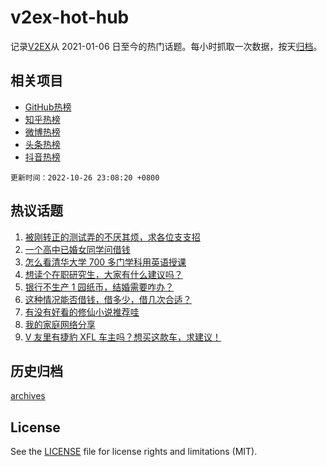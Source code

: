 # v2ex-hot-hub

 记录[V2EX](https://www.v2ex.com/)从 2021-01-06 日至今的热门话题。每小时抓取一次数据，按天[归档](archives)。
 
 ## 相关项目

- [GitHub热榜](https://github.com/snaildev/github-hot-hub)
- [知乎热榜](https://github.com/snaildev/zhihu-hot-hub)
- [微博热榜](https://github.com/snaildev/weibo-hot-hub)
- [头条热榜](https://github.com/snaildev/toutiao-hot-hub)
- [抖音热榜](https://github.com/snaildev/douyin-hot-hub)


 `更新时间：2022-10-26 23:08:20 +0800`

## 热议话题

1. [被刚转正的测试弄的不厌其烦，求各位支支招](https://www.v2ex.com/t/890025)
1. [一个高中已婚女同学问借钱](https://www.v2ex.com/t/889894)
1. [怎么看清华大学 700 多门学科用英语授课](https://www.v2ex.com/t/889972)
1. [想读个在职研究生，大家有什么建议吗？](https://www.v2ex.com/t/889883)
1. [银行不生产 1 园纸币，结婚需要咋办？](https://www.v2ex.com/t/889981)
1. [这种情况能否借钱，借多少，借几次合适？](https://www.v2ex.com/t/889908)
1. [有没有好看的修仙小说推荐哇](https://www.v2ex.com/t/890064)
1. [我的家庭网络分享](https://www.v2ex.com/t/889839)
1. [V 友里有捷豹 XFL 车主吗？想买这款车，求建议！](https://www.v2ex.com/t/889891)

## 历史归档

[archives](archives)

## License

See the [LICENSE](LICENSE) file for license rights and limitations (MIT).
